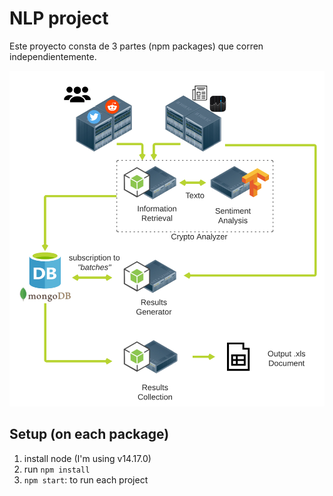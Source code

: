 # NLP project

Este proyecto consta de 3 partes (npm packages) que corren independientemente.

![diagram](./diagram.png?raw=true "System Diagram")

## Setup (on each package)
1. install node (I'm using v14.17.0)
1. run `npm install`
1. `npm start`: to run each project

